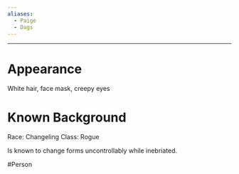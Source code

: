 ```yaml
---
aliases:
  - Paige
  - Dags
---
```

---
# Appearance
White hair, face mask, creepy eyes

# Known Background
Race: Changeling
Class: Rogue

Is known to change forms uncontrollably while inebriated.

#Person 
